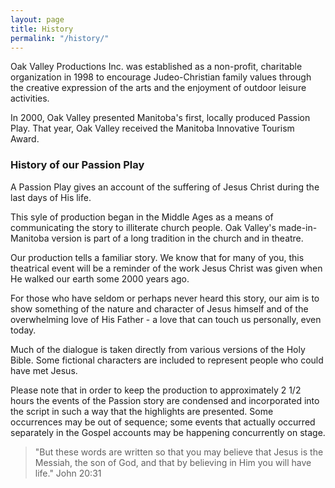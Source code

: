 ```yaml
---
layout: page
title: History
permalink: "/history/"
---
```

Oak Valley Productions Inc. was established as a non-profit, charitable organization in 1998 to encourage Judeo-Christian family values through the creative expression of the arts and the enjoyment of outdoor leisure activities.

In 2000, Oak Valley presented Manitoba's first, locally produced Passion Play. That year, Oak Valley received the Manitoba Innovative Tourism Award.

### History of our Passion Play

A Passion Play gives an account of the suffering of Jesus Christ during the last days of His life.

This syle of production began in the Middle Ages as a means of communicating the story to illiterate church people. Oak Valley's made-in-Manitoba version is part of a long tradition in the church and in theatre.

Our production tells a familiar story. We know that for many of you, this theatrical event will be a reminder of the work Jesus Christ was given when He walked our earth some 2000 years ago.

For those who have seldom or perhaps never heard this story, our aim is to show something of the nature and character of Jesus himself and of the overwhelming love of His Father - a love that can touch us personally, even today.

Much of the dialogue is taken directly from various versions of the Holy Bible. Some fictional characters are included to represent people who could have met Jesus.

Please note that in order to keep the production to approximately 2 1/2 hours the events of the Passion story are condensed and incorporated into the script in such a way that the highlights are presented. Some occurrences may be out of sequence; some events that actually occurred separately in the Gospel accounts may be happening concurrently on stage.

> "But these words are written so that you may believe that Jesus is the Messiah, the son of God, and that by believing in Him you will have life." John 20:31